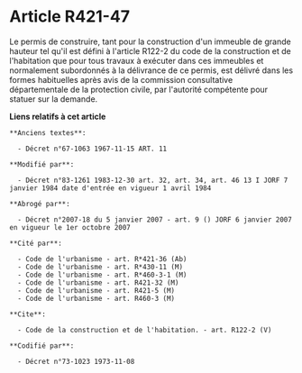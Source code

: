 # Article R421-47

Le permis de construire, tant pour la construction d'un immeuble de grande hauteur tel qu'il est défini à l'article R122-2 du
code de la construction et de l'habitation  que pour tous travaux à exécuter dans ces immeubles et normalement subordonnés à
la délivrance de ce permis, est délivré dans les formes habituelles après avis de la commission consultative départementale
de la protection civile, par l'autorité compétente pour statuer sur la demande.

**Liens relatifs à cet article**

	**Anciens textes**:

	  - Décret n°67-1063 1967-11-15 ART. 11

	**Modifié par**:

	  - Décret n°83-1261 1983-12-30 art. 32, art. 34, art. 46 13 I JORF 7 janvier 1984 date d'entrée en vigueur 1 avril 1984

	**Abrogé par**:

	  - Décret n°2007-18 du 5 janvier 2007 - art. 9 () JORF 6 janvier 2007 en vigueur le 1er octobre 2007

	**Cité par**:

	  - Code de l'urbanisme - art. R*421-36 (Ab)
	  - Code de l'urbanisme - art. R*430-11 (M)
	  - Code de l'urbanisme - art. R*460-3-1 (M)
	  - Code de l'urbanisme - art. R421-32 (M)
	  - Code de l'urbanisme - art. R421-5 (M)
	  - Code de l'urbanisme - art. R460-3 (M)

	**Cite**:

	  - Code de la construction et de l'habitation. - art. R122-2 (V)

	**Codifié par**:

	  - Décret n°73-1023 1973-11-08
